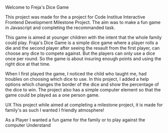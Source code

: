 Welcome to Freja's Dice Game

This project was made for the a project for Code Institue Interactive Frontend Development Milestone Project.
The aim was to make a fun game in Javascript and completing the recommanded task.

This game is aimed at younger children with the intent that the whole family could play. Fraja's Dice Game is a simple dice game where a player rolls a die and the second player after seeing the resault from the first player, can choose any dice to compete against. But the players can only use a dice once per round. So the game is about insuring enough points and using the right dice at that time.

When I first played the game, I noticed the child who taught me, had troubles on choosing which dice to use. In this project, I added a help options which changes the border of the dice and show the percentage of the dice to win. The project also has a simple computer element so that the game could be played as a one person game.



UX
This project while aimed at completing a milestone project, it is made for family's as such I wanted I friendly atmosphere!

As a Player
I wanted a fun game for the family or to play against the computer
Understand 

